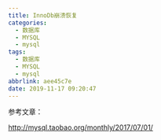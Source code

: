 ```yaml
---
title: InnoDb崩溃恢复
categories:
  - 数据库
  - MYSQL
  - mysql
tags:
  - 数据库
  - MYSQL
  - mysql
abbrlink: aee45c7e
date: 2019-11-17 09:20:47
---
```

参考文章：

http://mysql.taobao.org/monthly/2017/07/01/

